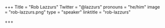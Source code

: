 +++
Title = "Rob Lazzurs"
Twitter = "@lazzurs"
pronouns = "he/him"
image = "rob-lazzurs.png"
type = "speaker"
linktitle = "rob-lazzurs"

+++
